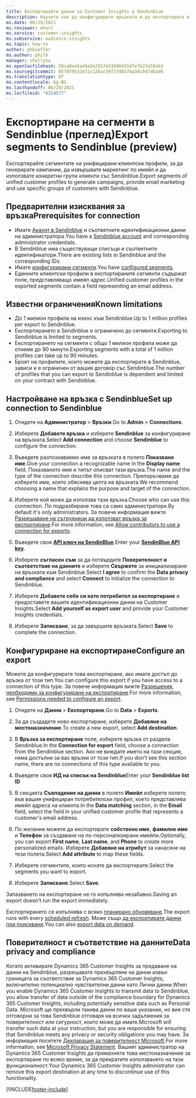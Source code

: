 ```yaml
---
title: Експортирайте данни за Customer Insights в Sendinblue
description: Научете как да конфигурирате връзката и да експортирате в Sendinblue.
ms.date: 06/29/2021
ms.reviewer: mhart
ms.service: customer-insights
ms.subservice: audience-insights
ms.topic: how-to
author: phkieffer
ms.author: philk
manager: shellyha
ms.openlocfilehash: 58ca0ae5ad4a3a291f4336984d14fefb23a58ab3
ms.sourcegitcommit: 057079532e31c12bac36f374857ba3dc847d6ad0
ms.translationtype: HT
ms.contentlocale: bg-BG
ms.lasthandoff: 06/29/2021
ms.locfileid: "6314577"
---
```

# <a name="export-segments-to-sendinblue-preview"></a><span data-ttu-id="9bfd4-103">Експортиране на сегменти в Sendinblue (преглед)</span><span class="sxs-lookup"><span data-stu-id="9bfd4-103">Export segments to Sendinblue (preview)</span></span>

<span data-ttu-id="9bfd4-104">Експортирайте сегментите на унифицирани клиентски профили, за да генерирате кампании, да извършвате маркетинг по имейл и да използвате конкретни групи клиенти със Sendinblue.</span><span class="sxs-lookup"><span data-stu-id="9bfd4-104">Export segments of unified customer profiles to generate campaigns, provide email marketing and use specific groups of customers with Sendinblue.</span></span>

## <a name="prerequisites-for-connection"></a><span data-ttu-id="9bfd4-105">Предварителни изисквания за връзка</span><span class="sxs-lookup"><span data-stu-id="9bfd4-105">Prerequisites for connection</span></span>

-   <span data-ttu-id="9bfd4-106">Имате [Акаунт в Sendinblue](https://www.sendinblue.com/) и съответните идентификационни данни на администратора.</span><span class="sxs-lookup"><span data-stu-id="9bfd4-106">You have a [Sendinblue account](https://www.sendinblue.com/) and corresponding administrator credentials.</span></span>
-   <span data-ttu-id="9bfd4-107">В Sendinblue има съществуващи списъци и съответните идентификатори.</span><span class="sxs-lookup"><span data-stu-id="9bfd4-107">There are existing lists in Sendinblue and the corresponding IDs.</span></span>
-   <span data-ttu-id="9bfd4-108">Имате [конфигурирани сегменти](segments.md).</span><span class="sxs-lookup"><span data-stu-id="9bfd4-108">You have [configured segments](segments.md).</span></span>
-   <span data-ttu-id="9bfd4-109">Единните клиентски профили в експортираните сегменти съдържат поле, представляващо имейл адрес.</span><span class="sxs-lookup"><span data-stu-id="9bfd4-109">Unified customer profiles in the exported segments contain a field representing an email address.</span></span>

## <a name="known-limitations"></a><span data-ttu-id="9bfd4-110">Известни ограничения</span><span class="sxs-lookup"><span data-stu-id="9bfd4-110">Known limitations</span></span>

- <span data-ttu-id="9bfd4-111">До 1 милион профила на износ към Sendinblue.</span><span class="sxs-lookup"><span data-stu-id="9bfd4-111">Up to 1 million profiles per export to Sendinblue.</span></span>
- <span data-ttu-id="9bfd4-112">Експортирането в Sendinblue е ограничено до сегменти.</span><span class="sxs-lookup"><span data-stu-id="9bfd4-112">Exporting to Sendinblue is limited to segments.</span></span>
- <span data-ttu-id="9bfd4-113">Експортирането на сегменти с общо 1 милион профила може да отнеме до 90 минути.</span><span class="sxs-lookup"><span data-stu-id="9bfd4-113">Exporting segments with a total of 1 million profiles can take up to 90 minutes.</span></span> 
- <span data-ttu-id="9bfd4-114">Броят на профилите, които можете да експортирате в Sendinblue, зависи и е ограничен от вашия договор със Sendinblue.</span><span class="sxs-lookup"><span data-stu-id="9bfd4-114">The number of profiles that you can export to Sendinblue is dependent and limited on your contract with Sendinblue.</span></span>

## <a name="set-up-connection-to-sendinblue"></a><span data-ttu-id="9bfd4-115">Настройване на връзка с Sendinblue</span><span class="sxs-lookup"><span data-stu-id="9bfd4-115">Set up connection to Sendinblue</span></span>

1. <span data-ttu-id="9bfd4-116">Отидете на **Администратор** > **Връзки**.</span><span class="sxs-lookup"><span data-stu-id="9bfd4-116">Go to **Admin** > **Connections**.</span></span>

1. <span data-ttu-id="9bfd4-117">Изберете **Добавете връзка** и изберете **Sendinblue** за конфигуриране на връзката.</span><span class="sxs-lookup"><span data-stu-id="9bfd4-117">Select **Add connection** and choose **Sendinblue** to configure the connection.</span></span>

1. <span data-ttu-id="9bfd4-118">Въведете разпознаваемо име за връзката в полето **Показвано име**.</span><span class="sxs-lookup"><span data-stu-id="9bfd4-118">Give your connection a recognizable name in the **Display name** field.</span></span> <span data-ttu-id="9bfd4-119">Показваното име и типът описват тази връзка.</span><span class="sxs-lookup"><span data-stu-id="9bfd4-119">The name and the type of the connection describe this connection.</span></span> <span data-ttu-id="9bfd4-120">Препоръчваме да изберете име, което обяснява целта на връзката.</span><span class="sxs-lookup"><span data-stu-id="9bfd4-120">We recommend choosing a name that explains the purpose and target of the connection.</span></span>

1. <span data-ttu-id="9bfd4-121">Изберете кой може да използва тази връзка.</span><span class="sxs-lookup"><span data-stu-id="9bfd4-121">Choose who can use this connection.</span></span> <span data-ttu-id="9bfd4-122">По подразбиране това са само администратори.</span><span class="sxs-lookup"><span data-stu-id="9bfd4-122">By default it's only administrators.</span></span> <span data-ttu-id="9bfd4-123">За повече информация вижте [Разрешаване на сътрудници да използват връзка за експортиране](connections.md#allow-contributors-to-use-a-connection-for-exports).</span><span class="sxs-lookup"><span data-stu-id="9bfd4-123">For more information, see [Allow contributors to use a connection for exports](connections.md#allow-contributors-to-use-a-connection-for-exports).</span></span>

1. <span data-ttu-id="9bfd4-124">Въведете своя **[API ключ на SendinBlue](https://developers.sendinblue.com/docs/getting-started#:~:text=Get%20your%20API%20key&text=You%20can%20create%20one%20from,your%20settings%20This%20API%20key)**.</span><span class="sxs-lookup"><span data-stu-id="9bfd4-124">Enter your **[SendinBlue API key](https://developers.sendinblue.com/docs/getting-started#:~:text=Get%20your%20API%20key&text=You%20can%20create%20one%20from,your%20settings%20This%20API%20key)**.</span></span>

1. <span data-ttu-id="9bfd4-125">Изберете **съгласен съм** за да потвърдите **Поверителност и съответствие на данните** и изберете **Свържете** за инициализиране на връзката към Sendinblue.</span><span class="sxs-lookup"><span data-stu-id="9bfd4-125">Select **I agree** to confirm the **Data privacy and compliance** and select **Connect** to initialize the connection to Sendinblue.</span></span>

1. <span data-ttu-id="9bfd4-126">Изберете **Добавете себе си като потребител за експортиране** и предоставете вашите идентификационни данни на Customer Insights.</span><span class="sxs-lookup"><span data-stu-id="9bfd4-126">Select **Add yourself as export user** and provide your Customer Insights credentials.</span></span>

1. <span data-ttu-id="9bfd4-127">Изберете **Записване**, за да завършите връзката.</span><span class="sxs-lookup"><span data-stu-id="9bfd4-127">Select **Save** to complete the connection.</span></span>

## <a name="configure-an-export"></a><span data-ttu-id="9bfd4-128">Конфигуриране на експортиране</span><span class="sxs-lookup"><span data-stu-id="9bfd4-128">Configure an export</span></span>

<span data-ttu-id="9bfd4-129">Можете да конфигурирате това експортиране, ако имате достъп до връзка от този тип.</span><span class="sxs-lookup"><span data-stu-id="9bfd4-129">You can configure this export if you have access to a connection of this type.</span></span> <span data-ttu-id="9bfd4-130">За повече информация вижте [Разрешения, необходими за конфигуриране на експортиране](export-destinations.md#set-up-a-new-export).</span><span class="sxs-lookup"><span data-stu-id="9bfd4-130">For more information, see [Permissions needed to configure an export](export-destinations.md#set-up-a-new-export).</span></span>

1. <span data-ttu-id="9bfd4-131">Отидете на **Данни** > **Експортиране**.</span><span class="sxs-lookup"><span data-stu-id="9bfd4-131">Go to **Data** > **Exports**.</span></span>

1. <span data-ttu-id="9bfd4-132">За да създадете ново експортиране, изберете **Добавяне на местоназначение**.</span><span class="sxs-lookup"><span data-stu-id="9bfd4-132">To create a new export, select **Add destination**.</span></span>

1. <span data-ttu-id="9bfd4-133">В **Връзка за експортиране** поле, изберете връзка от раздела Sendinblue.</span><span class="sxs-lookup"><span data-stu-id="9bfd4-133">In the **Connection for export** field, choose a connection from the Sendinblue section.</span></span> <span data-ttu-id="9bfd4-134">Ако не виждате името на тази секция, няма достъпни за вас връзки от този тип.</span><span class="sxs-lookup"><span data-stu-id="9bfd4-134">If you don't see this section name, there are no connections of this type available to you.</span></span>

1. <span data-ttu-id="9bfd4-135">Въведете своя **ИД на списък на Sendinblue**</span><span class="sxs-lookup"><span data-stu-id="9bfd4-135">Enter your **Sendinblue list ID**</span></span> 

1. <span data-ttu-id="9bfd4-136">В секцията **Съвпадение на данни** в полето **Имейл** изберете полето във вашия унифициран потребителски профил, което представлява имейл адреса на клиента.</span><span class="sxs-lookup"><span data-stu-id="9bfd4-136">In the **Data matching** section, in the **Email** field, select the field in your unified customer profile that represents a customer's email address.</span></span> 

1. <span data-ttu-id="9bfd4-137">По желание можете да експортирате **собствено име**, **фамилно име** и **Телефон** за създаване на по-персонализирани имейли.</span><span class="sxs-lookup"><span data-stu-id="9bfd4-137">Optionally, you can export **First name**, **Last name**, and **Phone**  to create more personalized emails.</span></span> <span data-ttu-id="9bfd4-138">Изберете **Добавяне на атрибут** за нанасяне на тези полета.</span><span class="sxs-lookup"><span data-stu-id="9bfd4-138">Select **Add attribute** to map these fields.</span></span>

1. <span data-ttu-id="9bfd4-139">Изберете сегментите, които искате да експортирате.</span><span class="sxs-lookup"><span data-stu-id="9bfd4-139">Select the segments you want to export.</span></span> 

1. <span data-ttu-id="9bfd4-140">Изберете **Записване**.</span><span class="sxs-lookup"><span data-stu-id="9bfd4-140">Select **Save**.</span></span>

<span data-ttu-id="9bfd4-141">Запазването на експортиране не го изпълнява незабавно.</span><span class="sxs-lookup"><span data-stu-id="9bfd4-141">Saving an export doesn't run the export immediately.</span></span>

<span data-ttu-id="9bfd4-142">Експортирането се изпълнява с всяко [планирано обновяване](system.md#schedule-tab).</span><span class="sxs-lookup"><span data-stu-id="9bfd4-142">The export runs with every [scheduled refresh](system.md#schedule-tab).</span></span> <span data-ttu-id="9bfd4-143">Може също [да експортирате данни при поискване](export-destinations.md#run-exports-on-demand).</span><span class="sxs-lookup"><span data-stu-id="9bfd4-143">You can also [export data on demand](export-destinations.md#run-exports-on-demand).</span></span> 


## <a name="data-privacy-and-compliance"></a><span data-ttu-id="9bfd4-144">Поверителност и съответствие на данните</span><span class="sxs-lookup"><span data-stu-id="9bfd4-144">Data privacy and compliance</span></span>

<span data-ttu-id="9bfd4-145">Когато активирате Dynamics 365 Customer Insights за предаване на данни на Sendinblue, разрешавате прехвърляне на данни извън границата за съответствие за Dynamics 365 Customer Insights, включително потенциално чувствителни данни като Лични данни.</span><span class="sxs-lookup"><span data-stu-id="9bfd4-145">When you enable Dynamics 365 Customer Insights to transmit data to Sendinblue, you allow transfer of data outside of the compliance boundary for Dynamics 365 Customer Insights, including potentially sensitive data such as Personal Data.</span></span> <span data-ttu-id="9bfd4-146">Microsoft ще прехвърли такива данни по ваше указание, но вие сте отговорни за това Sendinblue отговаря на всички задължения за поверителност или сигурност, които може да имате.</span><span class="sxs-lookup"><span data-stu-id="9bfd4-146">Microsoft will transfer such data at your instruction, but you are responsible for ensuring that Sendinblue meets any privacy or security obligations you may have.</span></span> <span data-ttu-id="9bfd4-147">За информация посетете [Декларация за поверителност Microsoft](https://go.microsoft.com/fwlink/?linkid=396732).</span><span class="sxs-lookup"><span data-stu-id="9bfd4-147">For more information, see [Microsoft Privacy Statement](https://go.microsoft.com/fwlink/?linkid=396732).</span></span>
<span data-ttu-id="9bfd4-148">Вашият администратор на Dynamics 365 Customer Insights да премахнете това местоназначение за експортиране по всяко време, за да прекратите използването на тази функционалност.</span><span class="sxs-lookup"><span data-stu-id="9bfd4-148">Your Dynamics 365 Customer Insights administrator can remove this export destination at any time to discontinue use of this functionality.</span></span>


[!INCLUDE[footer-include](../includes/footer-banner.md)]
